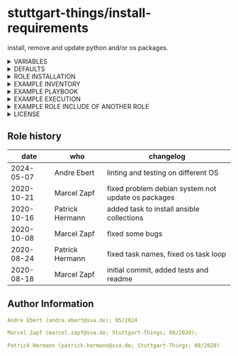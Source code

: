stuttgart-things/install-requirements
====================

install, remove and update python and/or os packages.

<details><summary>VARIABLES</summary>

The following vars can be set:
```yaml
vars:
  update_packages: true     # set for update or not update your os packages (update_packages: true/ false)
  os_packages:
    - htop  
    - unzip # the os package that you want to install. If not set, no os package will be installed. (os_packages: <package_name>)
  python_modules:
    - name: kubernetes      # the pip package that you want to install. If not set, no os package will be installed. If pip doesn't exist, it will be installed automatically. The pip version is decided based on the python version that is used by ansible on the target host.
      version: 10.0.1       # - python_modules: <package_name>
    - name: openshift       #   version: <package_version>
  ansible_collections:
    podman:
      name: containers.podman
      version: 1.3.1
    general:
      name: community.general
      version: 1.2.0
    crypto:
      name: community.crypto
      version: 1.2.0
```

</details>

<details><summary>DEFAULTS</summary>

```yaml
...
packer_update_packages: false

packer_python_modules:
  - name: netaddr

packer_os_prerequisites:
  - unzip
  - git
  - ansible
...

```

</details>

<details><summary>ROLE INSTALLATION</summary>

```bash
cat <<EOF > /tmp/requirements.yaml
- src: https://github.com/stuttgart-things/install-requirements.git
  scm: git
EOF

ansible-galaxy install -r /tmp/requirements.yaml --force
rm -rf /tmp/requirements.yaml
```

</details>

<details><summary>EXAMPLE INVENTORY</summary>

```bash
cat <<EOF > inventory
[appserver]
1.2.3.4 ansible_user=sthings
EOF
```

</details>

<details><summary>EXAMPLE PLAYBOOK</summary>

This playbook install the htop os package and the python module kubernetes with the version 10.0.1 and the latest openshift python module.

```yaml
cat <<EOF > install-requirements.yaml
---
- name: Install packages
  hosts: localhost
  gather_facts: true
  become: true
  vars:
    update_packages: true
    os_packages:
      - htop
      - unzip
    python_modules:
      - name: kubernetes
        version: 10.0.1
      - name: openshift

  roles:
    - install-requirements
EOF
```

</details>

<details><summary>EXAMPLE EXECUTION</summary>

```bash
ansible-playbook -i inventory install-requirements.yml
```

</details>

<details><summary>EXAMPLE ROLE INCLUDE OF ANOTHER ROLE</summary>

```yaml
# task file 
...
- name: Install prerequisites
  include_role:
    name: install-requirements
  vars:
    update_packages: "{{ packer_update_packages }}"
    os_packages: "{{ packer_os_prerequisites }}"
    python_modules: "{{ packer_python_modules }}"
  tags: setup
...
```

</details>

<details><summary>LICENSE</summary>

Copyright 2020 patrick hermann.

Licensed under the Apache License, Version 2.0 (the "License");
you may not use this file except in compliance with the License.
You may obtain a copy of the License at

    http://www.apache.org/licenses/LICENSE-2.0

Unless required by applicable law or agreed to in writing, software
distributed under the License is distributed on an "AS IS" BASIS,
WITHOUT WARRANTIES OR CONDITIONS OF ANY KIND, either express or implied.
See the License for the specific language governing permissions and
limitations under the License.

</details>

## Role history

| date  | who | changelog |
|---|---|---|
|2024-05-07   | Andre Ebert | linting and testing on different OS
|2020-10-21   | Marcel Zapf | fixed problem debian system not update os packages
|2020-10-16   | Patrick Hermann | added task to install ansible collections
|2020-10-08   | Marcel Zapf | fixed some bugs
|2020-08-24   | Patrick Hermann  | fixed task names, fixed os task loop
|2020-08-18   | Marcel Zapf   | initial commit, added tests and readme

Author Information
------------------

```yaml
Andre Ebert (andre.ebert@sva.de); 05/2024

Marcel Zapf (marcel.zapf@sva.de; Stuttgart-Things; 08/2020);

Patrick Hermann (patrick.hermann@sva.de; Stuttgart-Things; 08/2020)
```
